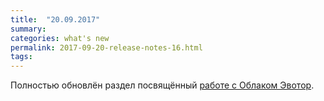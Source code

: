 ```yaml
---
title:  "20.09.2017"
summary:
categories: what's new
permalink: 2017-09-20-release-notes-16.html
tags:
---
```


Полностью обновлён раздел посвящённый [работе с Облаком Эвотор](./doc_evotor_api_introduction.html).
